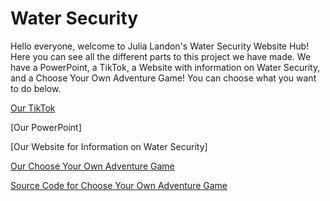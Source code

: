 # Water Security
Hello everyone, welcome to Julia Landon's Water Security Website Hub! Here you can see all the different parts to this project we have made. We have a PowerPoint, a TikTok, a Website with information on Water Security, and a Choose Your Own Adventure Game! You can choose what you want to do below.

[Our TikTok](https://tiktok.com/@jlcpmicroplastics)

[Our PowerPoint]

[Our Website for Information on Water Security]

[Our Choose Your Own Adventure Game](https://water.lionislost.com/cyoa)

[Source Code for Choose Your Own Adventure Game](https://github.com/lionfromlandon/lionfromlandon.github.io)
